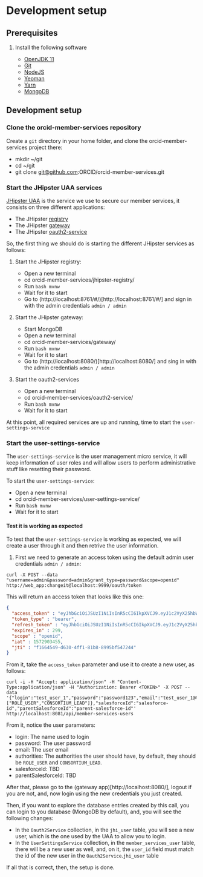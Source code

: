 # Development setup

## Prerequisites

1. Install the following software

    - [OpenJDK 11](https://openjdk.java.net/install/)
    - [Git](https://git-scm.com/downloads)
    - [NodeJS](https://nodejs.org/en/download)
    - [Yeoman](https://yeoman.io/learning/)
    - [Yarn](https://yarnpkg.com/lang/en/docs/install/#mac-stable)
    - [MongoDB](https://docs.mongodb.com/manual/installation/)

## Development setup

### Clone the orcid-member-services repository

Create a `git` directory in your home folder, and clone the orcid-member-services project there:

- mkdir ~/git
- cd ~/git
- git clone git@github.com:ORCID/orcid-member-services.git

### Start the JHipster UAA services

[JHipster UAA](https://www.jhipster.tech/using-uaa/) is the service we use to secure our member services, it consists on     three different applications:

- The JHipster [registry](https://github.com/jhipster/jhipster-registry)
- The JHipster [gateway](https://www.jhipster.tech/api-gateway/)
- The JHipster [oauth2-service](https://www.jhipster.tech/using-uaa)
    
So, the first thing we should do is starting the different JHipster services as follows:   

1. Start the JHipster registry:

    - Open a new terminal 
    - cd orcid-member-services/jhipster-registry/
    - Run `bash mvnw`
    - Wait for it to start
    - Go to (http://localhost:8761/#/)[http://localhost:8761/#/] and sign in with the admin credentials `admin / admin`

2. Start the JHipster gateway:
    
    - Start MongoDB
    - Open a new terminal 
    - cd orcid-member-services/gateway/    
    - Run `bash mvnw`
    - Wait for it to start
    - Go to (http://localhost:8080/)[http://localhost:8080/] and sing in with the admin credentials `admin / admin`

3. Start the oauth2-services

    - Open a new terminal 
    - cd orcid-member-services/oauth2-service/  
    - Run `bash mvnw`
    - Wait for it to start

At this point, all required services are up and running, time to start the `user-settings-service`

### Start the user-settings-service

The `user-settings-service` is the user management micro service, it will keep information of user roles and will allow users to perform administrative stuff like resetting their password.

To start the `user-settings-service`:

- Open a new terminal 
- cd orcid-member-services/user-settings-service/
- Run `bash mvnw`
- Wait for it to start

#### Test it is working as expected

To test that the `user-settings-service` is working as expected, we will create a user through it and then retrive the user information.

1. First we need to generate an access token using the default admin user credentials `admin / admin`:

````
curl -X POST --data "username=admin&password=admin&grant_type=password&scope=openid" http://web_app:changeit@localhost:9999/oauth/token
````

This will return an access token that looks like this one: 
    
```json
{
  "access_token" : "eyJhbGciOiJSUzI1NiIsInR5cCI6IkpXVCJ9.eyJ1c2VyX25hbWUiOiJhZG1pbiIsInNjb3BlIjpbIm9wZW5pZCJdLCJleHAiOjE1NzI5MDM3NTUsImlhdCI6MTU3MjkwMzQ1NSwiYXV0aG9yaXRpZXMiOlsiUk9MRV9BRE1JTiIsIlJPTEVfVVNFUiJdLCJqdGkiOiJmMTY2NDU0OS1kNjMwLTRmZjEtODFiOC04OTk1YmY1NDcyNDQiLCJjbGllbnRfaWQiOiJ3ZWJfYXBwIn0.RIWhnROHVn5xAy3ChrqpclEtsX8E_rAA_r02LVtfMA-k9PS0N_kL5Sn466HBbAKwQQDFQYMDnI6uhU0eb1lEy9E20fCDPW5m8hJ-anKc7hWKCOxoPzj4-gtM4BCriKANHlRJy4168xUaA99NnZn2R3XBSOLMpnxNt7RrrwmDs-8qjN0qvcZGHCjqa7o1g5kRWskMPt6bq8WwxhPtdJh59b7MSsXyn-gfHqPLzcmi8ImlZWjRdMMaxEr_k19gpDWjF1h2aghtuCyqyVl8tN9NXQtBNSAOUSF9Zwxhrg9msbzZq9hsQLTYuUWcyxdJ3Pb_PZcxeosMCo5XzJcxQ8V9Jg",
  "token_type" : "bearer",
  "refresh_token" : "eyJhbGciOiJSUzI1NiIsInR5cCI6IkpXVCJ9.eyJ1c2VyX25hbWUiOiJhZG1pbiIsInNjb3BlIjpbIm9wZW5pZCJdLCJhdGkiOiJmMTY2NDU0OS1kNjMwLTRmZjEtODFiOC04OTk1YmY1NDcyNDQiLCJleHAiOjE1NzM1MDgyNTUsImlhdCI6MTU3MjkwMzQ1NSwiYXV0aG9yaXRpZXMiOlsiUk9MRV9BRE1JTiIsIlJPTEVfVVNFUiJdLCJqdGkiOiJhOTNjZTI2ZC03NmYwLTRkMTYtYjU1Mi1lZDhlNTMyMDdhNmYiLCJjbGllbnRfaWQiOiJ3ZWJfYXBwIn0.M8ts92_VHtukPbYMDxCk1xVP2_pCgnKPI6WmZPuHUBBZv1XyfC5PqXowDjQlUwF1r3SOVYcuCKXrwm8kAzhVnRW0BnHK-BvyUDMzZ9B19J0jfbvk_X2VGwB_k1JNbVnOrN-r1wdMnmqD0lF74J6Ef04_iMdpgotbiPKyLrUtUXIivDPjJYIBIDLGeNGeg3ka7uVt9YHdcFa-wBBxR9r2DeIIgsZX3NDuGiT2xfqWBQhfceR4zyb3DCOhYYUokGh719HkBWlp-pv3sxFL2sTZbjGaSIpebPW-HMwbQoko1e1y1nCJQ0ci3cZmhZ-QUYFm7BwvHoIZsgiG-4whTH7lIA",
  "expires_in" : 299,
  "scope" : "openid",
  "iat" : 1572903455,
  "jti" : "f1664549-d630-4ff1-81b8-8995bf547244"
}
```

From it, take the `access_token` parameter and use it to create a new user, as follows:

```
curl -i -H "Accept: application/json" -H "Content-Type:application/json" -H "Authorization: Bearer <TOKEN>" -X POST --data '{"login":"test_user_1","password":"password123","email":"test_user_1@test.com","authorities":["ROLE_USER","CONSORTIUM_LEAD"]},"salesforceId":"salesforce-id","parentSalesforceId":"parent-salesforce-id"'  http://localhost:8081/api/member-services-users
```

From it, notice the user parameters: 

- login: The name used to login
- password: The user password
- email: The user email
- authorities: The authorities the user should have, by default, they should be `ROLE_USER` and `CONSORTIUM_LEAD`.
- salesforceId: TBD
- parentSalesforceId: TBD

After that, please go to the (gateway app)[http://localhost:8080/], logout if you are not, and, now login using the new credentials you just created.

Then, if you want to explore the database entries created by this call, you can login to you database (MongoDB by default), and, you will see the following changes: 

- In the `Oauth2Service` collection, in the `jhi_user` table, you will see a new user, which is the one used by the UAA to allow you to login.
- In the `UserSettingsService` collection, in the `member_services_user` table, there will be a new user as well, and, on it, the `user_id` field must match the id of the new user in the `Oauth2Service`.`jhi_user` table

If all that is correct, then, the setup is done.
